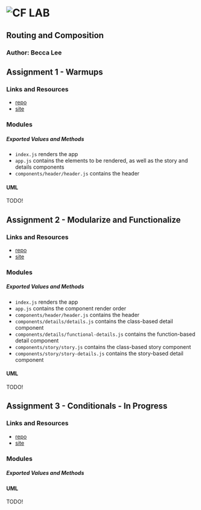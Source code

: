 ![CF](http://i.imgur.com/7v5ASc8.png) LAB
=================================================

## Routing and Composition

### Author: Becca Lee

## Assignment 1 - Warmups

### Links and Resources
* [repo](https://codesandbox.io/s/oo1om0zvjz)
* [site](https://oo1om0zvjz.codesandbox.io/)

### Modules
##### Exported Values and Methods
- `index.js` renders the app
- `app.js` contains the elements to be rendered, as well as the story and details components
- `components/header/header.js` contains the header

#### UML
TODO!

## Assignment 2 - Modularize and Functionalize

### Links and Resources
* [repo](https://codesandbox.io/s/v8ln2xrqp0)
* [site](https://v8ln2xrqp0.codesandbox.io/)

### Modules
##### Exported Values and Methods
- `index.js` renders the app
- `app.js` contains the component render order
- `components/header/header.js` contains the header
- `components/details/details.js` contains the class-based detail component
- `components/details/functional-details.js` contains the function-based detail component
- `components/story/story.js` contains the class-based story component
- `components/story/story-details.js` contains the story-based detail component

#### UML
TODO!

## Assignment 3 - Conditionals - In Progress

### Links and Resources
* [repo](https://codesandbox.io/s/8zn4wvr6m2)
* [site](https://8zn4wvr6m2.codesandbox.io/)

### Modules
##### Exported Values and Methods


#### UML
TODO!
